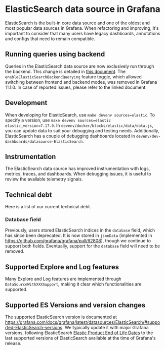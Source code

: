 # ElasticSearch data source in Grafana

ElasticSearch is the built-in core data source and one of the oldest and most popular data sources in Grafana. When refactoring and improving, it's important to consider that many users have legacy dashboards, annotations and configs that need to remain compatible.

## Running queries using backend

Queries in the ElasticSearch data source are now exclusively run through the backend. This change is detailed in [this document](https://docs.google.com/document/d/1oLfVh54gReZEN9FdlJ0Wuo7Ja8XhSbjJ15FkRisPGs8/edit#heading=h.nuqzkh8bfixf). The `enableElasticSearchBackendQuerying` feature toggle, which allowed switching between frontend and backend modes, was removed in Grafana 11.1.0. In case of reported issues, please refer to the linked document.

## Development

When developing for ElasticSearch, use `make devenv sources=elastic`. To specify a version, use `make devenv sources=elastic elastic_version=7.17.0`. In `devenv/docker/blocks/elastic/data/data.js`, you can update data to suit your debugging and testing needs. Additionally, ElasticSearch has a couple of debugging dashboards located in `devenv/dev-dashboards/datasource-ElasticSearch`.

## Instrumentation

The ElasticSearch data source has improved instrumentation with logs, metrics, traces, and dashboards. When debugging issues, it is useful to review the available telemetry signals.

## Technical debt

Here is a list of our current technical debt.

### Database field

Previously, users stored ElasticSearch indices in the `database` field, which has since been deprecated. It is now stored in `jsonData` (implemented in https://github.com/grafana/grafana/pull/62808), though we continue to support both fields. Eventually, support for the `database` field will need to be removed.

## Supported Explore and Log features

Many Explore and Log features are implemented through `DataSourceWithXXXSupport`, making it clear which functionalities are supported.

## Supported ES Versions and version changes

The supported ElasticSearch version is documented at https://grafana.com/docs/grafana/latest/datasources/ElasticSearch/#supported-ElasticSearch-versions. We typically update it with major Grafana versions, following ElasticSearch [Elastic Product End of Life Dates](https://www.elastic.co/support/eol) to the last supported versions of ElasticSearch available at the time of Grafana's release.
